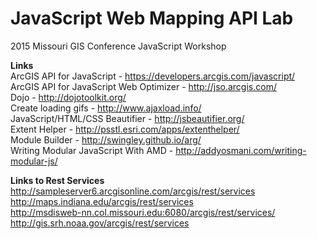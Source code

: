 # JavaScript Web Mapping API Lab
2015 Missouri GIS Conference JavaScript Workshop

<b>Links</b><br>
ArcGIS API for JavaScript - https://developers.arcgis.com/javascript/ <br>
ArcGIS API for JavaScript Web Optimizer - http://jso.arcgis.com/ <br>
Dojo - http://dojotoolkit.org/ <br>
Create loading gifs - http://www.ajaxload.info/ <br>
JavaScript/HTML/CSS Beautifier - http://jsbeautifier.org/ <br>
Extent Helper - http://psstl.esri.com/apps/extenthelper/ <br>
Module Builder - http://swingley.github.io/arg/ <br>
Writing Modular JavaScript With AMD - http://addyosmani.com/writing-modular-js/ <br>

<b>Links to Rest Services</b><br>
http://sampleserver6.arcgisonline.com/arcgis/rest/services <br>
http://maps.indiana.edu/arcgis/rest/services <br>
http://msdisweb-nn.col.missouri.edu:6080/arcgis/rest/services/ <br>
http://gis.srh.noaa.gov/arcgis/rest/services <br>

